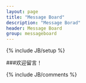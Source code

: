 ```yaml
---
layout: page
title: "Message Board"
description: "Message Borad"
header: Message Board
group: messageboard
---
```

{% include JB/setup %}

###欢迎留言！


{% include JB/comments %}
